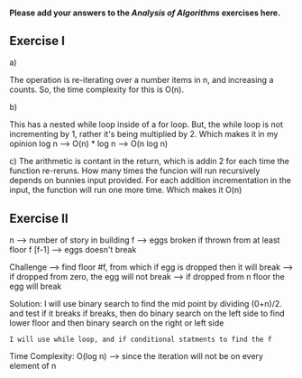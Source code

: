 #### Please add your answers to the ***Analysis of  Algorithms*** exercises here.

## Exercise I

a)

The operation is re-iterating over a number items in n, and increasing a counts. So, the time complexity for this is O(n). 

b)

This has a nested while loop inside of a for loop. But, the while loop is not incrementing by 1, rather it's being multiplied by 2. Which makes it in my opinion log n --> O(n) * log n --> O(n log n)

c)
The arithmetic is contant in the return, which is addin 2 for each time the function re-reruns. How many times the funcion will run recursively depends on bunnies input provided. For each addition incrementation in the input, the function will run one more time. Which makes it O(n)

## Exercise II

n --> number of story in building
f --> eggs broken if thrown from at least floor f
[f-1] --> eggs doesn't break

Challenge --> find floor #f, from which if egg is dropped then it will break
        --> if dropped from zero, the egg will not break
        --> if dropped from n floor the egg will break

Solution:
    I will use binary search to find the mid point by dividing (0+n)/2. and test if it breaks
    if breaks, then do binary search on the left side to find lower floor
    and then binary search on the right or left side

    I will use while loop, and if conditional statments to find the f

Time Complexity: 
    O(log n) --> since the iteration will not be on every element of n
    
